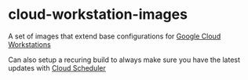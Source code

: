 # cloud-workstation-images

A set of images that extend base configurations for [Google Cloud Workstations](https://cloud.google.com/workstations/docs/preconfigured-base-images)

Can also setup a recuring build to always make sure you have the latest updates
with [Cloud Scheduler](https://cloud.google.com/build/docs/schedule-builds)
